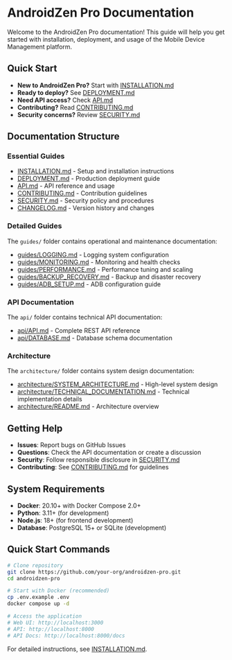 # AndroidZen Pro Documentation

Welcome to the AndroidZen Pro documentation! This guide will help you get started with installation, deployment, and usage of the Mobile Device Management platform.

## Quick Start

- **New to AndroidZen Pro?** Start with [INSTALLATION.md](INSTALLATION.md)
- **Ready to deploy?** See [DEPLOYMENT.md](DEPLOYMENT.md)
- **Need API access?** Check [API.md](API.md)
- **Contributing?** Read [CONTRIBUTING.md](CONTRIBUTING.md)
- **Security concerns?** Review [SECURITY.md](SECURITY.md)

## Documentation Structure

### Essential Guides
- [INSTALLATION.md](INSTALLATION.md) - Setup and installation instructions
- [DEPLOYMENT.md](DEPLOYMENT.md) - Production deployment guide
- [API.md](API.md) - API reference and usage
- [CONTRIBUTING.md](CONTRIBUTING.md) - Contribution guidelines
- [SECURITY.md](SECURITY.md) - Security policy and procedures
- [CHANGELOG.md](CHANGELOG.md) - Version history and changes

### Detailed Guides
The `guides/` folder contains operational and maintenance documentation:
- [guides/LOGGING.md](guides/LOGGING.md) - Logging system configuration
- [guides/MONITORING.md](guides/MONITORING.md) - Monitoring and health checks
- [guides/PERFORMANCE.md](guides/PERFORMANCE.md) - Performance tuning and scaling
- [guides/BACKUP_RECOVERY.md](guides/BACKUP_RECOVERY.md) - Backup and disaster recovery
- [guides/ADB_SETUP.md](guides/ADB_SETUP.md) - ADB configuration guide

### API Documentation
The `api/` folder contains technical API documentation:
- [api/API.md](api/API.md) - Complete REST API reference
- [api/DATABASE.md](api/DATABASE.md) - Database schema documentation

### Architecture
The `architecture/` folder contains system design documentation:
- [architecture/SYSTEM_ARCHITECTURE.md](architecture/SYSTEM_ARCHITECTURE.md) - High-level system design
- [architecture/TECHNICAL_DOCUMENTATION.md](architecture/TECHNICAL_DOCUMENTATION.md) - Technical implementation details
- [architecture/README.md](architecture/README.md) - Architecture overview

## Getting Help

- **Issues**: Report bugs on GitHub Issues
- **Questions**: Check the API documentation or create a discussion
- **Security**: Follow responsible disclosure in [SECURITY.md](SECURITY.md)
- **Contributing**: See [CONTRIBUTING.md](CONTRIBUTING.md) for guidelines

## System Requirements

- **Docker**: 20.10+ with Docker Compose 2.0+
- **Python**: 3.11+ (for development)
- **Node.js**: 18+ (for frontend development)
- **Database**: PostgreSQL 15+ or SQLite (development)

## Quick Start Commands

```bash
# Clone repository
git clone https://github.com/your-org/androidzen-pro.git
cd androidzen-pro

# Start with Docker (recommended)
cp .env.example .env
docker compose up -d

# Access the application
# Web UI: http://localhost:3000
# API: http://localhost:8000
# API Docs: http://localhost:8000/docs
```

For detailed instructions, see [INSTALLATION.md](INSTALLATION.md).
